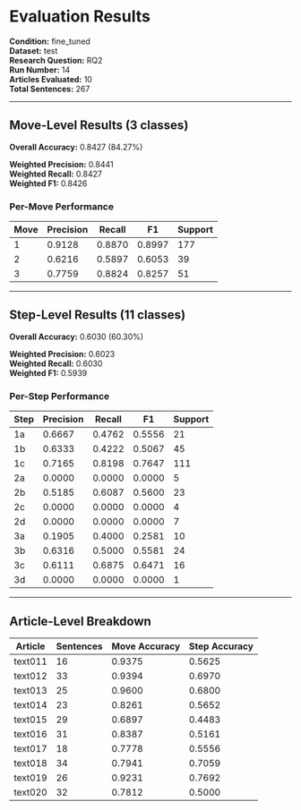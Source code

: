 # Evaluation Results

**Condition:** fine_tuned  
**Dataset:** test  
**Research Question:** RQ2  
**Run Number:** 14  
**Articles Evaluated:** 10  
**Total Sentences:** 267  

---

## Move-Level Results (3 classes)

**Overall Accuracy:** 0.8427 (84.27%)  

**Weighted Precision:** 0.8441  
**Weighted Recall:** 0.8427  
**Weighted F1:** 0.8426  

### Per-Move Performance

| Move | Precision | Recall | F1 | Support |
|------|-----------|--------|----|---------|
| 1 | 0.9128 | 0.8870 | 0.8997 | 177 |
| 2 | 0.6216 | 0.5897 | 0.6053 | 39 |
| 3 | 0.7759 | 0.8824 | 0.8257 | 51 |

---

## Step-Level Results (11 classes)

**Overall Accuracy:** 0.6030 (60.30%)  

**Weighted Precision:** 0.6023  
**Weighted Recall:** 0.6030  
**Weighted F1:** 0.5939  

### Per-Step Performance

| Step | Precision | Recall | F1 | Support |
|------|-----------|--------|----|---------|
| 1a | 0.6667 | 0.4762 | 0.5556 | 21 |
| 1b | 0.6333 | 0.4222 | 0.5067 | 45 |
| 1c | 0.7165 | 0.8198 | 0.7647 | 111 |
| 2a | 0.0000 | 0.0000 | 0.0000 | 5 |
| 2b | 0.5185 | 0.6087 | 0.5600 | 23 |
| 2c | 0.0000 | 0.0000 | 0.0000 | 4 |
| 2d | 0.0000 | 0.0000 | 0.0000 | 7 |
| 3a | 0.1905 | 0.4000 | 0.2581 | 10 |
| 3b | 0.6316 | 0.5000 | 0.5581 | 24 |
| 3c | 0.6111 | 0.6875 | 0.6471 | 16 |
| 3d | 0.0000 | 0.0000 | 0.0000 | 1 |

---

## Article-Level Breakdown

| Article | Sentences | Move Accuracy | Step Accuracy |
|---------|-----------|---------------|---------------|
| text011 | 16 | 0.9375 | 0.5625 |
| text012 | 33 | 0.9394 | 0.6970 |
| text013 | 25 | 0.9600 | 0.6800 |
| text014 | 23 | 0.8261 | 0.5652 |
| text015 | 29 | 0.6897 | 0.4483 |
| text016 | 31 | 0.8387 | 0.5161 |
| text017 | 18 | 0.7778 | 0.5556 |
| text018 | 34 | 0.7941 | 0.7059 |
| text019 | 26 | 0.9231 | 0.7692 |
| text020 | 32 | 0.7812 | 0.5000 |
